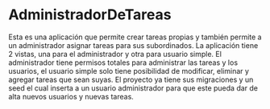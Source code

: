 # AdministradorDeTareas
Esta es una aplicación que permite crear tareas propias y también permite a un administrador asignar tareas para sus subordinados.
La aplicación tiene 2 vistas, una para el administrador y otra para usuario simple. El administrador tiene permisos totales para administrar las tareas y los usuarios, el usuario simple solo tiene posibilidad de modificar, eliminar y agregar tareas que sean suyas.
El proyecto ya tiene sus migraciones y un seed el cual inserta a un usuario administrador para que este pueda dar de alta nuevos usuarios y nuevas tareas.
